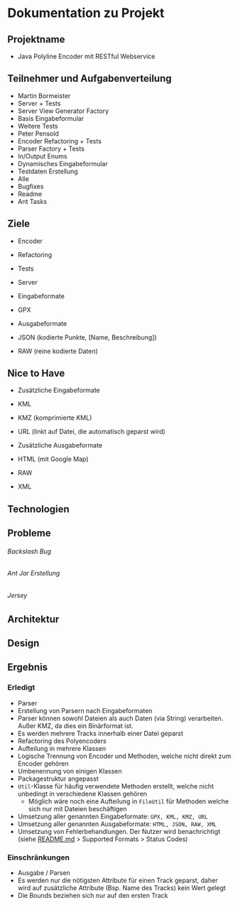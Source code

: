 Dokumentation zu Projekt
===

Projektname
---

- Java Polyline Encoder mit RESTful Webservice

Teilnehmer und Aufgabenverteilung
---

- Martin Bormeister
 - Server + Tests
 - Server View Generator Factory
 - Basis Eingabeformular
 - Weitere Tests
- Peter Pensold
 - Encoder Refactoring + Tests
 - Parser Factory + Tests
 - In/Output Enums
 - Dynamisches Eingabeformular
 - Testdaten Erstellung
- Alle
 - Bugfixes
 - Readme
 - Ant Tasks

Ziele
---

- Encoder
 - Refactoring
 - Tests

- Server


- Eingabeformate
 - GPX

- Ausgabeformate
 - JSON (kodierte Punkte, [Name, Beschreibung])
 - RAW (reine kodierte Daten)

Nice to Have
---

- Zusätzliche Eingabeformate
 - KML
 - KMZ (komprimierte KML)
 - URL (linkt auf Datei, die automatisch geparst wird)

- Zusätzliche Ausgabeformate
 - HTML (mit Google Map)
 - RAW
 - XML

Technologien
---


Probleme
---

###### Backslash Bug

###### Ant Jar Erstellung

###### Jersey

Architektur
---


Design
---


Ergebnis
---

### Erledigt
- Parser
 - Erstellung von Parsern nach Eingabeformaten
 - Parser können sowohl Dateien als auch Daten (via String) verarbeiten. Außer KMZ, da dies ein Binärformat ist.
 - Es werden mehrere Tracks innerhalb einer Datei geparst
- Refactoring des Polyencoders
 - Aufteilung in mehrere Klassen
 - Logische Trennung von Encoder und Methoden, welche nicht direkt zum Encoder gehören
 - Umbenennung von einigen Klassen
 - Packagestruktur angepasst
 - `Util`-Klasse für häufig verwendete Methoden erstellt, welche nicht unbedingt in verschiedene Klassen gehören
   - Möglich wäre noch eine Aufteilung in `FileUtil` für Methoden welche sich nur mit Dateien beschäftigen
- Umsetzung aller genannten Eingabeformate: `GPX, KML, KMZ, URL`
- Umsetzung aller genannten Ausgabeformate: `HTML, JSON, RAW, XML`
- Umsetzung von Fehlerbehandlungen. Der Nutzer wird benachrichtigt (siehe [README.md](https://github.com/petpen/JavaPolylineEncoder2/blob/master/README.md) > Supported Formats > Status Codes)

### Einschränkungen
- Ausgabe / Parsen
 - Es werden nur die nötigsten Attribute für einen Track geparst, daher wird auf zusätzliche Attribute (Bsp. Name des Tracks) kein Wert gelegt
 - Die Bounds beziehen sich nur auf den ersten Track